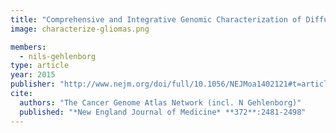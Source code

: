 ```yaml
---
title: "Comprehensive and Integrative Genomic Characterization of Diffuse Lower Grade Gliomas"
image: characterize-gliomas.png

members:
  - nils-gehlenborg
type: article
year: 2015
publisher: "http://www.nejm.org/doi/full/10.1056/NEJMoa1402121#t=article"
cite:
  authors: "The Cancer Genome Atlas Network (incl. N Gehlenborg)"
  published: "*New England Journal of Medicine* **372**:2481-2498"
---
```

